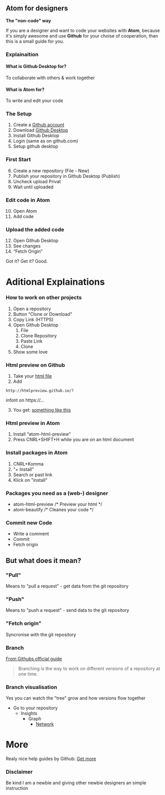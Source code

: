 Atom for designers
------------------------------------
**The "non-code" way**

If you are a designer and want to code your websites with **Atom**, because it's simply awesome and use **Github** for your choise of cooperation, than this is a small guide for you.

### Explainaition
#### What is Github Desktop for?
To collaborate with others & work together

#### What is Atom for?
To write and edit your code

### The Setup
1. Create a [Github account](https://github.com/join?source=header-home)
2. Download [Github Desktop](https://desktop.github.com/)
3. Install Github Desktop
4. Login (same as on github.com)
5. Setup github desktop

### First Start
6. Create a new repository (File - New)
7. Publish your repository in Github Desktop (Publish)
8. Uncheck upload Privat
9. Wait until uploaded

### Edit code in Atom
10. Open Atom
11. Add code

### Upload the added code
12. Open Github Desktop
13. See changes
14. “Fetch Origin”

Got it? Get it? Good.

# Aditional Explainations

### How to work on other projects
1. Open a repository
2. Button “Clone or Download”
3. Copy Link (HTTPS)
4. Open Github Desktop
    1. File
    2. Clone Repository
    3. Paste Link
    4. Clone
5. Show some love

### Html preview on Github
1. Take your [html file](https://github.com/fxmountain/website.build/blob/master/index.html)
2. Add 
```
http://htmlpreview.github.io/?
```
infont on https://…

3. You get: [something like this](http://htmlpreview.github.io/?https://github.com/fxmountain/website.build/blob/master/index.html)

### Html preview in Atom
1. Install “atom-html-preview”
2. Press CNRL+SHIFT+H while you are on an html document

### Install packages in Atom
1. CNRL+Komma
2. "+ Install"
3. Search or past link
4. Klick on "install"

### Packages you need as a (web-) designer
- atom-html-preview /* Preview your html */
- atom-beautify /* Cleanes your code */

### Commit new Code
- Write a comment
- Commit
- Fetch origin

## But what does it mean?

### "Pull"
Means to "pull a request" - get data from the git repository

### "Push"
Means to "push a request" - send data to the git repository

### "Fetch origin"
Syncronise with the git repository

### Branch
[From Githubs official guide](https://guides.github.com/activities/hello-world/)
>Branching is the way to work on different versions of a repository at one time.

### Branch visualisation
Yes you can watch the "tree" grow and how versions flow together
- Go to your repository
    - Insights
        - Graph
            - [Network](https://github.com/fxmountain/atom-for-designers/network)

# More
Realy nice help guides by Github: [Get more](https://guides.github.com/)

### Disclaimer
Be kind I am a newbie and giving other newbie designers an simple instruction
